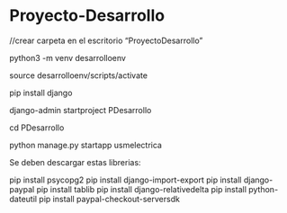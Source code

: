 # Proyecto-Desarrollo

//crear carpeta en el escritorio “ProyectoDesarrollo” 

python3 -m venv desarrolloenv 

source desarrolloenv/scripts/activate

pip install django 

django-admin startproject PDesarrollo

cd PDesarrollo

python manage.py startapp usmelectrica

Se deben descargar estas librerias:

pip install psycopg2
pip install django-import-export
pip install django-paypal
pip install tablib
pip install django-relativedelta
pip install python-dateutil
pip install paypal-checkout-serversdk
